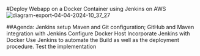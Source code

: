 #Deploy Webapp on a Docker Container using Jenkins on AWS
![diagram-export-04-04-2024-10_37_27](https://github.com/krishchadha/Devop_projects/assets/30497676/36f951d9-9267-4296-a612-8e9a181dbd15)

##Agenda:
Jenkins setup
Maven and Git configuration; GitHub and Maven integration with Jenkins
Configure Docker Host
Incorporate Jenkins with Docker
Use Jenkins to automate the Build as well as the deployment procedure.
Test the implementation
